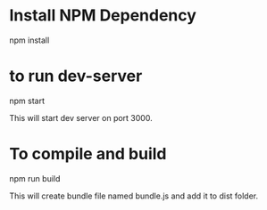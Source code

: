 
# Install NPM Dependency
npm install

# to run dev-server
npm start

This will start dev server on port 3000.
# To compile and build
npm run build

This will create bundle file named bundle.js and add it to dist folder.